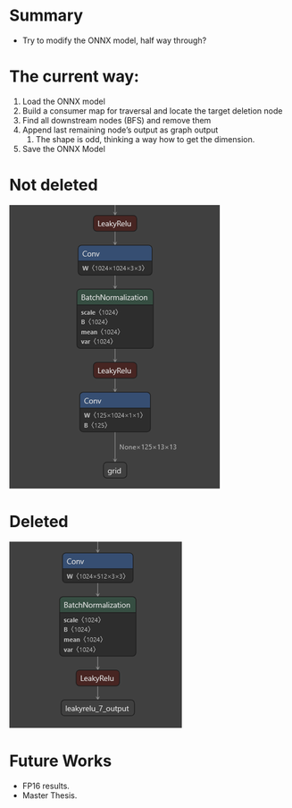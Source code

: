 
# Summary

- Try to modify the ONNX model, half way through?

# The current way:

1. Load the ONNX model
2. Build a consumer map for traversal and locate the target deletion node
3. Find all downstream nodes (BFS) and remove them
4. Append last remaining node’s output as graph output
	1. The shape is odd, thinking a way how to get the dimension.
5. Save the ONNX Model

# Not deleted

![](Pasted%20image%2020250522053448.png)

# Deleted

![](Pasted%20image%2020250522053301.png)

# Future Works

- FP16 results.
- Master Thesis.